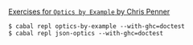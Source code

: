 [Exercises for `Optics by Example` by Chris Penner](https://leanpub.com/optics-by-example)

```shell
$ cabal repl optics-by-example --with-ghc=doctest
$ cabal repl json-optics --with-ghc=doctest
```
